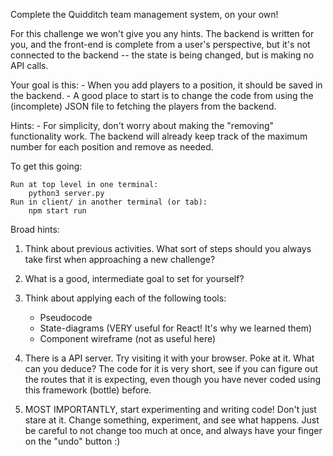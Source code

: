 Complete the Quidditch team management system, on your own!

For this challenge we won't give you any hints. The backend is written for you,
and the front-end is complete from a user's perspective, but it's not connected
to the backend -- the state is being changed, but is making no API calls.

Your goal is this:
    - When you add players to a position, it should be saved in the backend.
    - A good place to start is to change the code from using the (incomplete)
      JSON file to fetching the players from the backend.

Hints:
    - For simplicity, don't worry about making the "removing" functionality
      work. The backend will already keep track of the maximum number for each
      position and remove as needed.

To get this going:

    Run at top level in one terminal:
        python3 server.py
    Run in client/ in another terminal (or tab):
        npm start run   

Broad hints:

1. Think about previous activities. What sort of steps should you always take
first when approaching a new challenge?

2. What is a good, intermediate goal to set for yourself?

3. Think about applying each of the following tools:
    - Pseudocode
    - State-diagrams (VERY useful for React! It's why we learned them)
    - Component wireframe (not as useful here)

4. There is a API server. Try visiting it with your browser. Poke at it. What
can you deduce? The code for it is very short, see if you can figure out the
routes that it is expecting, even though you have never coded using this
framework (bottle) before.

5. MOST IMPORTANTLY, start experimenting and writing code! Don't just stare at
it. Change something, experiment, and see what happens. Just be careful to not
change too much at once, and always have your finger on the "undo" button :)




